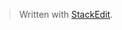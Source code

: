 


> Written with [StackEdit](https://stackedit.io/).
<!--stackedit_data:
eyJoaXN0b3J5IjpbNDU3MTkxODcxLDQ0MTAyNjk2M119
-->
